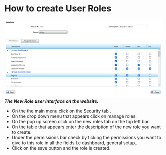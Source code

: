 # How to create User Roles #

![How to create user roles on the mfiexpert website](./images/Roles_setup.png "New Role")
***The New Role user interface on the website.***
-  On the the main menu click on the Security tab .
-  On the drop down menu that appears click on manage roles.
- On the pop up screen click on the new roles tab on the top left bar.
- On the table that appears enter the description of the new role you want to create.
- Under the permissions bar check by ticking the permissions you want to give to this role in all the fields I.e dashboard, general setup…
- Click on the save button and the role is created.